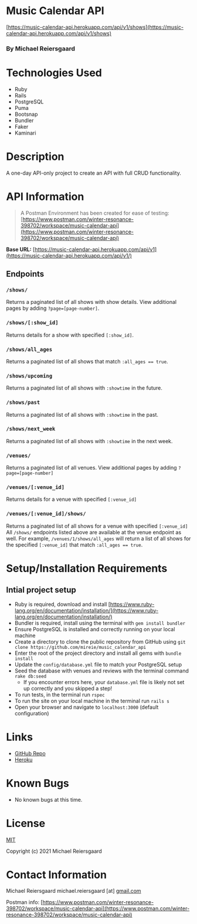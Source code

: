 # Music Calendar API

[https://music-calendar-api.herokuapp.com/api/v1/shows](https://music-calendar-api.herokuapp.com/api/v1/shows)

### By Michael Reiersgaard

# Technologies Used

- Ruby
- Rails
- PostgreSQL
- Puma
- Bootsnap
- Bundler
- Faker
- Kaminari

# Description

A one-day API-only project to create an API with full CRUD functionality.

# API Information

> A Postman Environment has been created for ease of testing:  [https://www.postman.com/winter-resonance-398702/workspace/music-calendar-api](https://www.postman.com/winter-resonance-398702/workspace/music-calendar-api)

**Base URL:** [https://music-calendar-api.herokuapp.com/api/v1](https://music-calendar-api.herokuapp.com/api/v1/)

## Endpoints

### `/shows/`

Returns a paginated list of all shows with show details. View additional pages by adding `?page=[page-number]`.

### `/shows/[:show_id]`

Returns details for a show with specified `[:show_id]`.

### `/shows/all_ages`

Returns a paginated list of all shows that match `:all_ages == true`.

### `/shows/upcoming`

Returns a paginated list of all shows with `:showtime` in the future.

### `/shows/past`

Returns a paginated list of all shows with `:showtime` in the past.

### `/shows/next_week`

Returns a paginated list of all shows with `:showtime` in the next week.

### `/venues/`

Returns a paginated list of all venues. View additional pages by adding `?page=[page-number]`

### `/venues/[:venue_id]`

Returns details for a venue with specified `[:venue_id]`

### `/venues/[:venue_id]/shows/`

Returns a paginated list of all shows for a venue with specified `[:venue_id]` All `/shows/` endpoints listed above are available at the venue endpoint as well. For example, `/venues/1/shows/all_ages` will return a list of all shows for the specified `[:venue_id]` that match `:all_ages == true`.

# Setup/Installation Requirements

## Intial project setup

- Ruby is required, download and install [https://www.ruby-lang.org/en/documentation/installation/](https://www.ruby-lang.org/en/documentation/installation/)
- Bundler is required, install using the terminal with `gem install bundler`
- Ensure PostgreSQL is installed and correctly running on your local machine
- Create a directory to clone the public repository from GitHub using `git clone https://github.com/mireie/music_calendar_api`
- Enter the root of the project directory and install all gems with `bundle install`
- Update the `config/database.yml` file to match your PostgreSQL setup
- Seed the database with venues and reviews with the terminal command `rake db:seed`
    - If you encounter errors here, your `database.yml` file is likely not set up correctly and you skipped a step!
- To run tests, in the terminal run `rspec`
- To run the site on your local machine in the terminal run `rails s`
- Open your browser and navigate to `localhost:3000` (default configuration)

# Links

- [GitHub Repo](https://www.github.com/mireie/music_calendar_api)
- [Heroku](https://music-calendar-api.herokuapp.com/api/v1/shows)

# Known Bugs

- No known bugs at this time.

# License

[MIT](https://en.wikipedia.org/wiki/MIT_License)

Copyright (c) 2021 Michael Reiersgaard

# Contact Information

Michael Reiersgaard michael.reiersgaard [at] [gmail.com](http://gmail.com/)

Postman info: [https://www.postman.com/winter-resonance-398702/workspace/music-calendar-api](https://www.postman.com/winter-resonance-398702/workspace/music-calendar-api)
